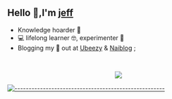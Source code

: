 ## Hello 👋,I'm [jeff](https://ubayi.netlify.app/)

-   Knowledge hoarder 🧠 
-  💻 lifelong learner 🤓, experimenter 🧪
-  Blogging my 💙 out at [Ubeezy](https://ubayi.netlify.app/) & [Naiblog](https://naiblog.netlify.app/) ;

<!--END_SECTION:waka-->


<br/>

<p align="center"> <img src="https://github-readme-stats.vercel.app/api?username=jeffubayi&show_icons=true&theme=gotham" />
  
[![-----------------------------------------------------](https://raw.githubusercontent.com/andreasbm/readme/master/assets/lines/colored.png)](#table-of-contents)



